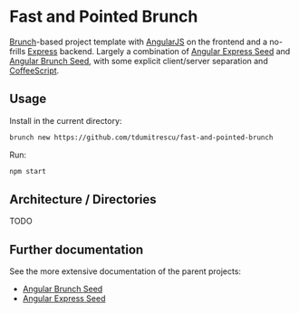 # Fast and Pointed Brunch

[Brunch](http://brunch.io/)-based project template with [AngularJS](http://angularjs.org) on the frontend and a no-frills [Express](http://expressjs.com) backend. Largely a combination of [Angular Express Seed](https://github.com/btford/angular-express-seed) and [Angular Brunch Seed](https://github.com/scotch/angular-brunch-seed), with some explicit client/server separation and [CoffeeScript](http://coffeescript.org).

## Usage

Install in the current directory:
```sh
brunch new https://github.com/tdumitrescu/fast-and-pointed-brunch
```

Run:
```sh
npm start
```

## Architecture / Directories

TODO

## Further documentation

See the more extensive documentation of the parent projects:
- [Angular Brunch Seed](https://github.com/scotch/angular-brunch-seed)
- [Angular Express Seed](https://github.com/btford/angular-express-seed)
